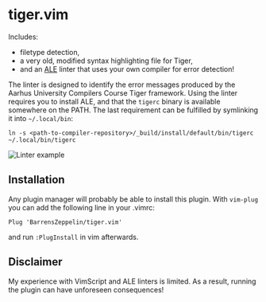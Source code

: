 # tiger.vim

Includes:
* filetype detection,
* a very old, modified syntax highlighting file for Tiger,
* and an [ALE](https://github.com/dense-analysis/ale) linter that uses your own compiler for error detection!

The linter is designed to identify the error messages produced by the Aarhus University Compilers Course Tiger framework.
Using the linter requires you to install ALE, and that the `tigerc` binary is available somewhere on the PATH. The last requirement can be fulfilled by symlinking it into `~/.local/bin`:
```
ln -s <path-to-compiler-repository>/_build/install/default/bin/tigerc ~/.local/bin/tigerc
```

![Linter example](https://cs.au.dk/~oskarv/oops.png)

## Installation

Any plugin manager will probably be able to install this plugin.
With `vim-plug` you can add the following line in your .vimrc:
```
Plug 'BarrensZeppelin/tiger.vim'
```
and run `:PlugInstall` in vim afterwards.

## Disclaimer

My experience with VimScript and ALE linters is limited.
As a result, running the plugin can have unforeseen consequences!
